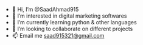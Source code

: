 - 👋 Hi, I’m @SaadAhmad915
- 👀 I’m interested in digital marketing softwares
- 🌱 I’m currently learning python & other languages
- 💞️ I’m looking to collaborate on different projects
- 📫 Email me saad915321@gmail.com

<!---
SaadAhmad915/SaadAhmad915 is a ✨ special ✨ repository because its `README.md` (this file) appears on your GitHub profile.
You can click the Preview link to take a look at your changes.
--->
